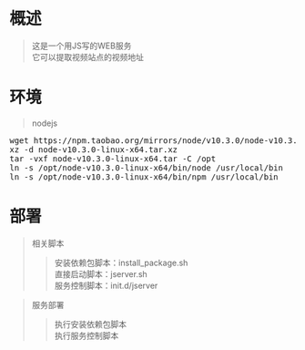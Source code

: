 # 概述
> 这是一个用JS写的WEB服务   
> 它可以提取视频站点的视频地址

# 环境
> nodejs
<pre>
wget https://npm.taobao.org/mirrors/node/v10.3.0/node-v10.3.0-linux-x64.tar.xz
xz -d node-v10.3.0-linux-x64.tar.xz
tar -vxf node-v10.3.0-linux-x64.tar -C /opt
ln -s /opt/node-v10.3.0-linux-x64/bin/node /usr/local/bin
ln -s /opt/node-v10.3.0-linux-x64/bin/npm /usr/local/bin
</pre>

# 部署

> 相关脚本   
>> 安装依赖包脚本：install_package.sh   
>> 直接启动脚本：jserver.sh   
>> 服务控制脚本：init.d/jserver   

> 服务部署
>> 执行安装依赖包脚本   
>> 执行服务控制脚本
